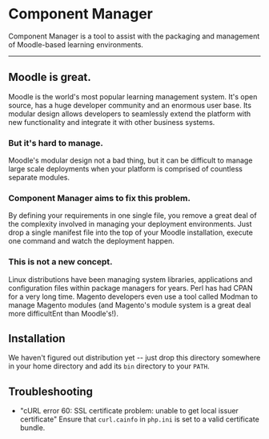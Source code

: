 # Component Manager

Component Manager is a tool to assist with the packaging and management 
of Moodle-based learning environments.

* * *

## Moodle is great.

Moodle is the world's most popular learning management system. It's open source,
has a huge developer community and an enormous user base. Its modular design
allows developers to seamlessly extend the platform with new functionality and
integrate it with other business systems.

### But it's hard to manage.

Moodle's modular design not a bad thing, but it can be difficult to manage large
scale deployments when your platform is comprised of countless separate modules.

### Component Manager aims to fix this problem.

By defining your requirements in one single file, you remove a great deal of the
complexity involved in managing your deployment environments. Just drop a single
manifest file into the top of your Moodle installation, execute one command and
watch the deployment happen.

### This is not a new concept.

Linux distributions have been managing system libraries, applications and configuration files within package managers for years. Perl has had CPAN for a
very long time. Magento developers even use a tool called Modman to manage
Magento modules (and Magento's module system is a great deal more difficultEnt than
Moodle's!).

## Installation

We haven't figured out distribution yet -- just drop this directory somewhere in
your home directory and add its ```bin``` directory to your ```PATH```.

## Troubleshooting

* "cURL error 60: SSL certificate problem: unable to get local issuer certificate"
  Ensure that ```curl.cainfo``` in ```php.ini``` is set to a valid certificate bundle.
